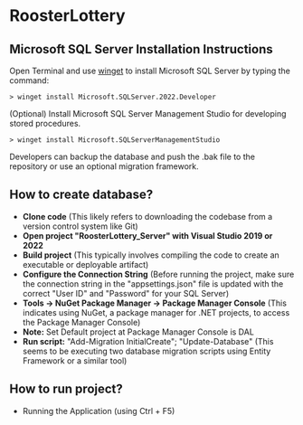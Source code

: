 # RoosterLottery

## Microsoft SQL Server Installation Instructions

Open Terminal and use [winget](https://learn.microsoft.com/en-us/windows/package-manager/winget/) to install Microsoft SQL Server by typing the command:

```shell
> winget install Microsoft.SQLServer.2022.Developer
```

(Optional) Install Microsoft SQL Server Management Studio for developing stored procedures.

```shell
> winget install Microsoft.SQLServerManagementStudio
```

Developers can backup the database and push the .bak file to the repository or use an optional migration framework.

## How to create database?
-   **Clone code** (This likely refers to downloading the codebase from a version control system like Git)
-   **Open project "RoosterLottery_Server" with Visual Studio 2019 or 2022** 
-   **Build project** (This typically involves compiling the code to create an executable or deployable artifact)
-   **Configure the Connection String** (Before running the project, make sure the connection string in the "appsettings.json" file is updated with the correct "User ID" and "Password" for your SQL Server)
-   **Tools -> NuGet Package Manager -> Package Manager Console** (This indicates using NuGet, a package manager for .NET projects, to access the Package Manager Console)
-   **Note:** Set Default project at Package Manager Console is DAL
-   **Run script:** "Add-Migration InitialCreate"; "Update-Database" (This seems to be executing two database migration scripts using Entity Framework or a similar tool)
    
## How to run project?
- Running the Application (using Ctrl + F5)
